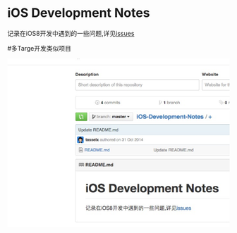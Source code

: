 iOS Development Notes
============
记录在iOS8开发中遇到的一些问题,详见[issues](https://github.com/tasselx/iOS8Dev_Note/issues)

#多Targe开发类似项目

![time](./image/test.png)
